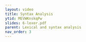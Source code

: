 ```yaml
---
layout: video
title: Syntax Analysis 
ytid: MEVWKnskqPw
slides: 6-lexer.pdf
parent: Lexical and syntax analysis 
nav_order: 3
---
```

